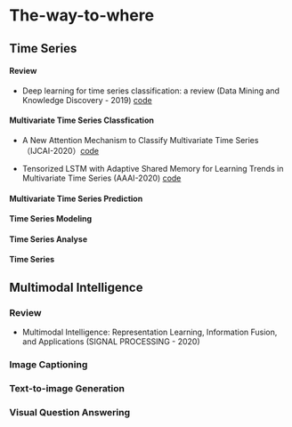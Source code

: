# The-way-to-where

## Time Series 
#### Review

- Deep learning for time series classification: a review (Data Mining and Knowledge Discovery - 2019) [code](https://github.com/hfawaz/dl-4-tsc)

#### Multivariate Time Series Classfication

- A New Attention Mechanism to Classify Multivariate Time Series （IJCAI-2020）[code](https://github.com/huipingcao/nmsu_yhao_ijcai2020)

- Tensorized LSTM with Adaptive Shared Memory for Learning Trends in Multivariate Time Series (AAAI-2020) [code](https://github.com/DerronXu/DeepTrends/tree/master)

#### Multivariate Time Series Prediction

#### Time Series Modeling

#### Time Series Analyse

#### Time Series 

## Multimodal Intelligence
### Review

- Multimodal Intelligence: Representation Learning, Information Fusion, and Applications (SIGNAL PROCESSING - 2020)

### Image Captioning

### Text-to-image Generation

### Visual Question Answering
